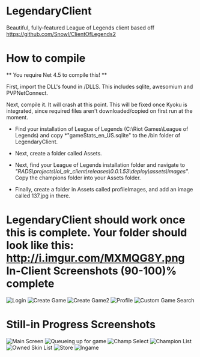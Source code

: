 LegendaryClient
===============

Beautiful, fully-featured League of Legends client based off https://github.com/Snowl/ClientOfLegends2

How to compile
===========

** You require Net 4.5 to compile this! **

First, import the DLL's found in /DLLS. This includes sqlite, awesomium and PVPNetConnect.

Next, compile it. It will crash at this point. This will be fixed once Kyoku is integrated, since required files aren't downloaded/copied on first run at the moment.

* Find your installation of League of Legends (C:\Riot Games\League of Legends) and copy *"gameStats_en_US.sqlite" to the /bin folder of LegendaryClient. 

* Next, create a folder called Assets.

* Next, find your League of Legends installation folder and navigate to *"RADS\projects\lol_air_client\releases\0.0.1.53\deploy\assets\images"*. Copy the champions folder into your Assets folder. 

* Finally, create a folder in Assets called profileImages, and add an image called 137.jpg in there.

LegendaryClient should work once this is complete. Your folder should look like this: http://i.imgur.com/MXMQG8Y.png
In-Client Screenshots (90-100)% complete
=====================

![Login](http://i.imgur.com/Gmc2aDn.jpg)
![Create Game](http://i.imgur.com/TesXwHw.png)
![Create Game2](http://i.imgur.com/F8a9cBE.png)
![Profile](http://i.imgur.com/oRboGhW.png)
![Custom Game Search](http://i.imgur.com/U0KpVBr.png)

Still-in Progress Screenshots 
=============================

![Main Screen](http://i.imgur.com/ifoZa0i.png)
![Queueing up for game](http://i.imgur.com/rwaDuLV.png)
![Champ Select](http://i.imgur.com/oi2kUhx.png)
![Champion List](http://i.imgur.com/GYDpTz8.png)
![Owned Skin List](http://i.imgur.com/hmlfsDv.png)
![Store](http://i.imgur.com/PlWoboH.jpg)
![Ingame](http://i.imgur.com/RMkdKNz.png)
